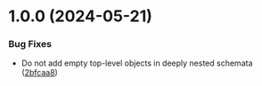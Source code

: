 # 1.0.0 (2024-05-21)

### Bug Fixes

- Do not add empty top-level objects in deeply nested schemata ([2bfcaa8](https://github.com/mdornseif/json-schema-default/commit/2bfcaa89ee638efc6e09a1e9403a307127d00b09))
